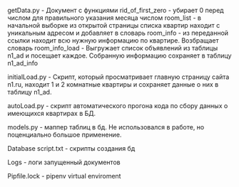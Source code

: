 getData.py - Документ с функциями
    rid_of_first_zero - убирает 0 перед числом для правильного указания месяца числом
    room_list - в начальной выборке из открытой страницы списка квартир находит с уникальным адресом и добавляет в словарь
    room_info - из переданной ссылки находит всю нужную информацию по квартире. Возбращает словарь
    room_info_load - Выгружает список объявлений из таблицы n1_ad и посещает каждое. Собранную информацию сохраняет в таблицу n1_ad_info 

initialLoad.py - Скрипт, который просматривает главную страницу сайта n1.ru, находит 1 и 2 комнатные квартиры и сохраняет данные о них       в    таблицу n1_ad.

autoLoad.py - скрипт автоматического прогона кода по сбору данных о имеющихся квартирах в БД.

models.py - маппер таблиц в бд. Не использовался в работе, но поценциально большое применение.

Database script.txt - скрипты создания бд

Logs - логи запущенный документов

Pipfile.lock - pipenv virtual enviroment